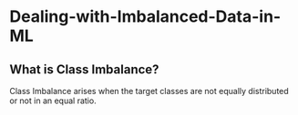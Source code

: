 # Dealing-with-Imbalanced-Data-in-ML
## What is Class Imbalance?
Class Imbalance arises when the target classes are not equally distributed or not in an equal ratio.
